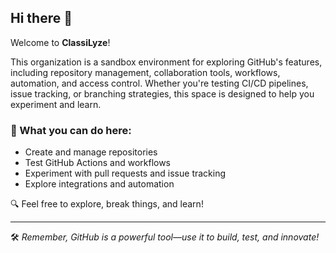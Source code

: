 ## Hi there 👋

Welcome to **ClassiLyze**!  

This organization is a sandbox environment for exploring GitHub's features, including repository management, collaboration tools, workflows, automation, and access control. Whether you're testing CI/CD pipelines, issue tracking, or branching strategies, this space is designed to help you experiment and learn.  

### 🚀 What you can do here:
- Create and manage repositories  
- Test GitHub Actions and workflows  
- Experiment with pull requests and issue tracking  
- Explore integrations and automation  

🔍 Feel free to explore, break things, and learn!  

---
🛠️ *Remember, GitHub is a powerful tool—use it to build, test, and innovate!*  

